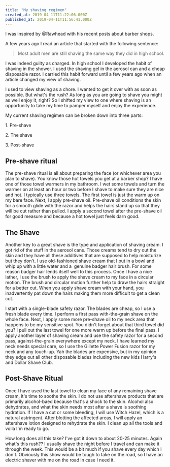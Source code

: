 ```yaml
---
title: "My shaving regimen"
created_at: 2019-04-11T11:22:06.000Z
published_at: 2019-04-11T11:56:41.000Z
---
```

I was inspired by @Rawhead with his recent posts about barber shops. 

A few years ago I read an article that started with the following sentence: 

> Most adult men are still shaving the same way they did in high school.

I was indeed guilty as charged. In high school I developed the habit of shaving in the shower. I used the shaving gel in the aerosol can and a cheap disposable razor. I carried this habit forward until a few years ago when an article changed my view of shaving. 

I used to view shaving as a chore. I wanted to get it over with as soon as possible. But what's the rush? As long as you are going to shave you might as well enjoy it, right? So I shifted my view to one where shaving is an opportunity to take my time to pamper myself and enjoy the experience. 

My current shaving regimen can be broken down into three parts:

1\. Pre-shave

2\. The shave

3\. Post-shave

Pre-shave ritual
----------------

The pre-shave ritual is all about preparing the face (or whichever area you plan to shave). You know those hot towels you get at a barber shop? I have one of those towel warmers in my bathroom. I wet some towels and turn the warmer on at least an hour or two before I shave to make sure they are nice and hot. I typically use three towels. The first towel is just the warm up on my bare face. Next, I apply pre-shave oil. Pre-shave oil conditions the skin for a smooth glide with the razor and helps the hairs stand up so that they will be cut rather than pulled. I apply a second towel after the pre-shave oil for good measure and because a hot towel just feels darn good.

The Shave
---------

Another key to a great shave is the type and application of shaving cream. I got rid of the stuff in the aerosol cans. Those creams tend to dry out the skin and they have all these additives that are supposed to help moisturize but they don't. I use old-fashioned shave cream that I put in a bowl and whip up with a little water and a  genuine badger hair brush. For some reason badger hair lends itself well to this process. Once I have a nice lather, I use the brush to apply the shave cream to my face in a circular motion. The brush and circular motion further help to draw the hairs straight for a better cut. When you apply shave cream with your hand, you inadvertently pat down the hairs making them more difficult to get a clean cut.

I start with a single-blade safety razor. The blades are cheap, so I use a fresh blade every time. I perform a first pass with-the-grain shave on the whole face. Next, I apply some more pre-shave oil to my neck area that happens to be my sensitive spot. You didn't forget about that third towel did you? I pull out the last towel for one more warm up before the final pass. I apply another layer of shaving cream and use the safety razor for a second pass, against-the-grain everywhere except my neck. I have learned my neck needs special care, so I use the Gillette Power Fusion razor for my neck and any touch-up. Yah the blades are expensive, but in my opinion they edge out all other disposable blades including the new kids Harry's and Dollar Shave Club. 

Post-Shave Ritual
-----------------

Once I have used the last towel to clean my face of any remaining shave cream, it's time to soothe the skin. I do not use aftershave products that are primarily alcohol-baed because that's a shock to the skin. Alcohol also dehydrates, and what the skin needs most after a shave is soothing hydration. If I have a cut or some bleeding, I will use Witch Hazel, which is a natural astringent. After blotting the affected areas, I will apply an aftershave lotion designed to rehydrate the skin. I clean up all the tools and voila I'm ready to go.

How long does all this take? I've got it down to about 20-25 minutes. Again what's this rush?? I usually shave the night before I travel and can make it through the week. This would be a bit much if you shave every day which I don't. Obviously this show would be tough to take on the road, so I have an electric shaver with me on the road in case I need it.
